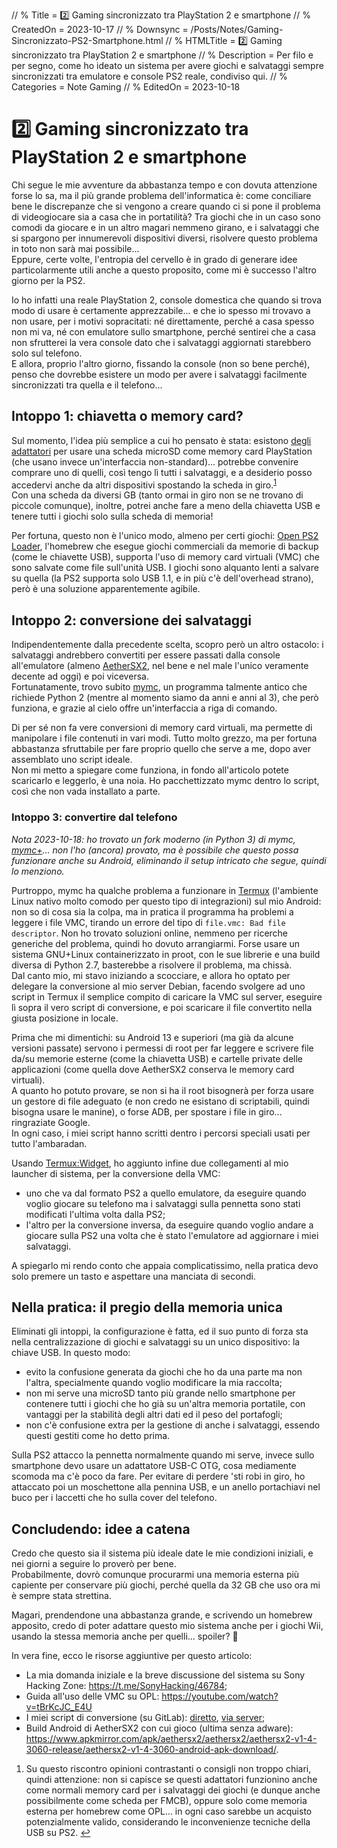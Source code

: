 <!-- < Autogenerated by ListedDownsync.js. Do not edit (unless also set "% Downsync = False") - it would be overwritten. > -->
// % Title = 2️⃣ Gaming sincronizzato tra PlayStation 2 e smartphone
// % CreatedOn = 2023-10-17
// % Downsync = /Posts/Notes/Gaming-Sincronizzato-PS2-Smartphone.html
// % HTMLTitle = <span class="twa twa-2️⃣"><span>2️⃣</span></span> Gaming sincronizzato tra PlayStation 2 e smartphone
// % Description = Per filo e per segno, come ho ideato un sistema per avere giochi e salvataggi sempre sincronizzati tra emulatore e console PS2 reale, condiviso qui.
// % Categories = Note Gaming
// % EditedOn = 2023-10-18

<h1><span class="twa twa-2️⃣"><span>2️⃣</span></span> Gaming sincronizzato tra PlayStation 2 e smartphone</h1>

<p>Chi segue le mie avventure da abbastanza tempo e con dovuta attenzione forse lo sa, ma il più grande problema dell'informatica è: come conciliare bene le discrepanze che si vengono a creare quando ci si pone il problema di videogiocare sia a casa che in portatilità? Tra giochi che in un caso sono comodi da giocare e in un altro magari nemmeno girano, e i salvataggi che si spargono per innumerevoli dispositivi diversi, risolvere questo problema in toto non sarà mai possibile...<br>
Eppure, certe volte, l'entropia del cervello è in grado di generare idee particolarmente utili anche a questo proposito, come mi è successo l'altro giorno per la PS2.</p>

<p>Io ho infatti una reale PlayStation 2, console domestica che quando si trova modo di usare è certamente apprezzabile... e che io spesso mi trovavo a non usare, per i motivi sopracitati: né direttamente, perché a casa spesso non mi va, né con emulatore sullo smartphone, perché sentirei che a casa non sfrutterei la vera console dato che i salvataggi aggiornati starebbero solo sul telefono.<br>
E allora, proprio l'altro giorno, fissando la console (non so bene perché), penso che dovrebbe esistere un modo per avere i salvataggi facilmente sincronizzati tra quella e il telefono...</p>

<h2>Intoppo 1: chiavetta o memory card?</h2>

<p>Sul momento, l'idea più semplice a cui ho pensato è stata: esistono <a href="https://www.amazon.it/Adattatore-Memoria-Lettore-Sostitutivo-trasparente/dp/B0C8TTQFJY" rel="noopener nofollow" target="_blank">degli adattatori</a> per usare una scheda microSD come memory card PlayStation (che usano invece un'interfaccia non-standard)... potrebbe convenire comprare uno di quelli, così tengo lì tutti i salvataggi, e a desiderio posso accedervi anche da altri dispositivi spostando la scheda in giro.<sup id="fnref1"><a class="footnote-ref" href="#fn1">1</a></sup><br>
Con una scheda da diversi GB (tanto ormai in giro non se ne trovano di piccole comunque), inoltre, potrei anche fare a meno della chiavetta USB e tenere tutti i giochi solo sulla scheda di memoria!</p>

<p>Per fortuna, questo non è l'unico modo, almeno per certi giochi: <a href="https://github.com/ps2homebrew/Open-PS2-Loader" rel="noopener nofollow" target="_blank">Open PS2 Loader</a>, l'homebrew che esegue giochi commerciali da memorie di backup (come le chiavette USB), supporta l'uso di memory card virtuali (VMC) che sono salvate come file sull'unità USB. I giochi sono alquanto lenti a salvare su quella (la PS2 supporta solo USB 1.1, e in più c'è dell'overhead strano), però è una soluzione apparentemente agibile.</p>

<h2>Intoppo 2: conversione dei salvataggi</h2>

<p>Indipendentemente dalla precedente scelta, scopro però un altro ostacolo: i salvataggi andrebbero convertiti per essere passati dalla console all'emulatore (almeno <a href="https://aethersx2.com" rel="noopener nofollow" target="_blank">AetherSX2</a>, nel bene e nel male l'unico veramente decente ad oggi) e poi viceversa.<br>
Fortunatamente, trovo subito <a href="http://www.csclub.uwaterloo.ca:11068/mymc" rel="noopener nofollow" target="_blank">mymc</a>, un programma talmente antico che richiede Python 2 (mentre al momento siamo da anni e anni al 3), che però funziona, e grazie al cielo offre un'interfaccia a riga di comando.</p>

<p>Di per sé non fa vere conversioni di memory card virtuali, ma permette di manipolare i file contenuti in vari modi. Tutto molto grezzo, ma per fortuna abbastanza sfruttabile per fare proprio quello che serve a me, dopo aver assemblato uno script ideale.<br>
Non mi metto a spiegare come funziona, in fondo all'articolo potete scaricarlo e leggerlo, è una noia. Ho pacchettizzato mymc dentro lo script, così che non vada installato a parte.</p>

<h3>Intoppo 3: convertire dal telefono</h3>

<p><em>Nota 2023-10-18: ho trovato un fork moderno (in Python 3) di mymc, <a href="https://sr.ht/%7Ethestr4ng3r/mymcplus/" rel="noopener nofollow" target="_blank">mymc+</a>... non l'ho (ancora) provato, ma è possibile che questo possa funzionare anche su Android, eliminando il setup intricato che segue, quindi lo menziono.</em></p>

<p>Purtroppo, mymc ha qualche problema a funzionare in <a href="https://termux.dev/en" rel="noopener nofollow" target="_blank">Termux</a> (l'ambiente Linux nativo molto comodo per questo tipo di integrazioni) sul mio Android: non so di cosa sia la colpa, ma in pratica il programma ha problemi a leggere i file VMC, tirando un errore del tipo di <code class="prettyprint">file.vmc: Bad file descriptor</code>. Non ho trovato soluzioni online, nemmeno per ricerche generiche del problema, quindi ho dovuto arrangiarmi. Forse usare un sistema GNU+Linux containerizzato in proot, con le sue librerie e una build diversa di Python 2.7, basterebbe a risolvere il problema, ma chissà.<br>
Dal canto mio, mi stavo iniziando a scocciare, e allora ho optato per delegare la conversione al mio server Debian, facendo svolgere ad uno script in Termux il semplice compito di caricare la VMC sul server, eseguire lì sopra il vero script di conversione, e poi scaricare il file convertito nella giusta posizione in locale.</p>

<p>Prima che mi dimentichi: su Android 13 e superiori (ma già da alcune versioni passate) servono i permessi di root per far leggere e scrivere file da/su memorie esterne (come la chiavetta USB) e cartelle private delle applicazioni (come quella dove AetherSX2 conserva le memory card virtuali).<br>
A quanto ho potuto provare, se non si ha il root bisognerà per forza usare un gestore di file adeguato (e non credo ne esistano di scriptabili, quindi bisogna usare le manine), o forse ADB, per spostare i file in giro... ringraziate Google.<br>
In ogni caso, i miei script hanno scritti dentro i percorsi speciali usati per tutto l'ambaradan.</p>

<p>Usando <a href="https://wiki.termux.com/wiki/Termux:Widget" rel="noopener nofollow" target="_blank">Termux:Widget</a>, ho aggiunto infine due collegamenti al mio launcher di sistema, per la conversione della VMC:</p>

<ul>
<li>uno che va dal formato PS2 a quello emulatore, da eseguire quando voglio giocare su telefono ma i salvataggi sulla pennetta sono stati modificati l'ultima volta dalla PS2;</li>
<li>l'altro per la conversione inversa, da eseguire quando voglio andare a giocare sulla PS2 una volta che è stato l'emulatore ad aggiornare i miei salvataggi.</li>
</ul>

<p>A spiegarlo mi rendo conto che appaia complicatissimo, nella pratica devo solo premere un tasto e aspettare una manciata di secondi.</p>

<h2>Nella pratica: il pregio della memoria unica</h2>

<p>Eliminati gli intoppi, la configurazione è fatta, ed il suo punto di forza sta nella centralizzazione di giochi e salvataggi su un unico dispositivo: la chiave USB. In questo modo:</p>

<ul>
<li>evito la confusione generata da giochi che ho da una parte ma non l'altra, specialmente quando voglio modificare la mia raccolta;</li>
<li>non mi serve una microSD tanto più grande nello smartphone per contenere tutti i giochi che ho già su un'altra memoria portatile, con vantaggi per la stabilità degli altri dati ed il peso del portafogli;</li>
<li>non c'è confusione extra per la gestione di anche i salvataggi, essendo questi gestiti come ho detto prima.</li>
</ul>

<p>Sulla PS2 attacco la pennetta normalmente quando mi serve, invece sullo smartphone devo usare un adattatore USB-C OTG, cosa mediamente scomoda ma c'è poco da fare. Per evitare di perdere 'sti robi in giro, ho attaccato poi un moschettone alla pennina USB, e un anello portachiavi nel buco per i laccetti che ho sulla cover del telefono.</p>

<h2>Concludendo: idee a catena</h2>

<p>Credo che questo sia il sistema più ideale date le mie condizioni iniziali, e nei giorni a seguire lo proverò per bene.<br>
Probabilmente, dovrò comunque procurarmi una memoria esterna più capiente per conservare più giochi, perché quella da 32 GB che uso ora mi è sempre stata strettina.</p>

<p>Magari, prendendone una abbastanza grande, e scrivendo un homebrew apposito, credo di poter adattare questo mio sistema anche per i giochi Wii, usando la stessa memoria anche per quelli... spoiler? 👀</p>

<p>In vera fine, ecco le risorse aggiuntive per questo articolo:</p>

<ul>
<li>La mia domanda iniziale e la breve discussione del sistema su Sony Hacking Zone: <a href="https://t.me/SonyHacking/46784" rel="noopener nofollow" target="_blank">https://t.me/SonyHacking/46784</a>;</li>
<li>Guida all'uso delle VMC su OPL: <a href="https://youtube.com/watch?v=tBrKcJC_E4U" rel="noopener nofollow" target="_blank">https://youtube.com/watch?v=tBrKcJC_E4U</a></li>
<li>I miei script di conversione (su GitLab): <a href="https://gitlab.com/octospacc/Snippets/-/blob/main/Ps2EmuVmcConvert.sh" rel="noopener nofollow" target="_blank">diretto</a>, <a href="https://gitlab.com/octospacc/Snippets/-/blob/main/Ps2EmuVmcConvertCloud.sh" rel="noopener nofollow" target="_blank">via server</a>;</li>
<li>Build Android di AetherSX2 con cui gioco (ultima senza adware): <a href="https://www.apkmirror.com/apk/aethersx2/aethersx2/aethersx2-v1-4-3060-release/aethersx2-v1-4-3060-android-apk-download/" rel="noopener nofollow" target="_blank">https://www.apkmirror.com/apk/aethersx2/aethersx2/aethersx2-v1-4-3060-release/aethersx2-v1-4-3060-android-apk-download/</a>.</li>
</ul>



<div class="footnotes">
<ol>

<li id="fn1">
<p>Su questo riscontro opinioni contrastanti o consigli non troppo chiari, quindi attenzione: non si capisce se questi adattatori funzionino anche come normali memory card per i salvataggi dei giochi (e dunque anche possibilmente come scheda per FMCB), oppure solo come memoria esterna per homebrew come OPL... in ogni caso sarebbe un acquisto potenzialmente valido, considerando le inconvenienze tecniche della USB su PS2.&nbsp;<a href="#fnref1">↩</a></p>
</li>

</ol>
</div>

